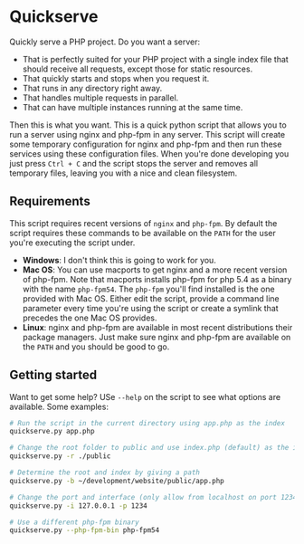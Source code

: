 # Quickserve
Quickly serve a PHP project. Do you want a server:

- That is perfectly suited for your PHP project with a single index file that
  should receive all requests, except those for static resources.
- That quickly starts and stops when you request it.
- That runs in any directory right away.
- That handles multiple requests in parallel.
- That can have multiple instances running at the same time.

Then this is what you want. This is a quick python script that allows you to
run a server using nginx and php-fpm in any server. This script will create
some temporary configuration for nginx and php-fpm and then run these services
using these configuration files. When you're done developing you just press
`Ctrl + C` and the script stops the server and removes all temporary files,
leaving you with a nice and clean filesystem.

## Requirements
This script requires recent versions of `nginx` and `php-fpm`. By default the
script requires these commands to be available on the `PATH` for the user
you're executing the script under.

- **Windows**: I don't think this is going to work for you.
- **Mac OS**: You can use macports to get nginx and a more recent version
  of php-fpm. Note that macports installs php-fpm for php 5.4 as a binary
  with the name `php-fpm54`. The `php-fpm` you'll find installed is the one
  provided with Mac OS. Either edit the script, provide a command line
  parameter every time you're using the script or create a symlink that
  precedes the one Mac OS provides.
- **Linux**: nginx and php-fpm are available in most recent distributions their
  package managers. Just make sure nginx and php-fpm are available on the
  `PATH` and you should be good to go.

## Getting started
Want to get some help? USe `--help` on the script to see what options are
available. Some examples:

```sh
# Run the script in the current directory using app.php as the index
quickserve.py app.php

# Change the root folder to public and use index.php (default) as the index
quickserve.py -r ./public

# Determine the root and index by giving a path
quickserve.py -b ~/development/website/public/app.php

# Change the port and interface (only allow from localhost on port 1234)
quickserve.py -i 127.0.0.1 -p 1234

# Use a different php-fpm binary
quickserve.py --php-fpm-bin php-fpm54
```
